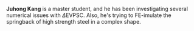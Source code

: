 **Juhong Kang** is a master student, and he has been investigating several numerical issues with $\Delta$EVPSC. Also, he's trying to FE-imulate the springback of high strength steel in a complex shape.
